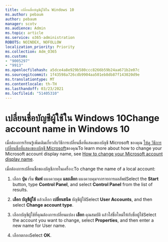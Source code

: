 ```yaml
---
title: เปลี่ยนชื่อบัญชีผู้ใช้ใน Windows 10
ms.author: pebaum
author: pebaum
manager: scotv
ms.audience: Admin
ms.topic: article
ms.service: o365-administration
ROBOTS: NOINDEX, NOFOLLOW
localization_priority: Priority
ms.collection: Adm_O365
ms.custom:
- "9005297"
- "9913"
ms.openlocfilehash: a5dce4a8e929b580ccc8266b59b24aa671b2e07c
ms.sourcegitcommit: 1f43598a726cdb9904aa501eb8db87f143020d9e
ms.translationtype: MT
ms.contentlocale: th-TH
ms.lasthandoff: 03/23/2021
ms.locfileid: "51405310"
---
```

# <a name="change-account-name-in-windows-10"></a><span data-ttu-id="ad5fa-102">เปลี่ยนชื่อบัญชีผู้ใช้ใน Windows 10</span><span class="sxs-lookup"><span data-stu-id="ad5fa-102">Change account name in Windows 10</span></span>

<span data-ttu-id="ad5fa-103">เมื่อต้องการเรียนรู้เพิ่มเติมเกี่ยวกับวิธีการเปลี่ยนชื่อที่แสดงของบัญชี Microsoft ของคุณ [ให้ดู วิธีการเปลี่ยนชื่อที่แสดงของบัญชี Microsoft](https://support.microsoft.com/account-billing/how-to-change-your-microsoft-account-display-name-917b1d70-5915-d04e-243a-a618f96ef1d5)ของคุณ</span><span class="sxs-lookup"><span data-stu-id="ad5fa-103">To learn more about how to change your Microsoft account display name, see [How to change your Microsoft account display name](https://support.microsoft.com/account-billing/how-to-change-your-microsoft-account-display-name-917b1d70-5915-d04e-243a-a618f96ef1d5).</span></span>

<span data-ttu-id="ad5fa-104">เมื่อต้องการเปลี่ยนชื่อของบัญชีภายในเครื่อง:</span><span class="sxs-lookup"><span data-stu-id="ad5fa-104">To change the name of a local account:</span></span>

1. <span data-ttu-id="ad5fa-105">เลือก **ปุ่ม** เริ่ม **พิมพ์** แผงควบคุม **และเลือก** แผงควบคุมจากรายการผลลัพธ์</span><span class="sxs-lookup"><span data-stu-id="ad5fa-105">Select the **Start** button, type **Control Panel**, and select **Control Panel** from the list of results.</span></span>

1. <span data-ttu-id="ad5fa-106">**เลือก บัญชีผู้ใช้** แล้วเลือก **เปลี่ยนชนิด** บัญชีผู้ใช้</span><span class="sxs-lookup"><span data-stu-id="ad5fa-106">Select **User Accounts**, and then select **Change account type**.</span></span>

1. <span data-ttu-id="ad5fa-107">เลือกบัญชีผู้ใช้ที่คุณต้องการเปลี่ยนแปลง **เลือก** คุณสมบัติ แล้วใส่ชื่อใหม่ให้กับชื่อผู้ใช้</span><span class="sxs-lookup"><span data-stu-id="ad5fa-107">Select the account you want to change, select **Properties**, and then enter a new name for User name.</span></span>

1. <span data-ttu-id="ad5fa-108">เลือกตกลง</span><span class="sxs-lookup"><span data-stu-id="ad5fa-108">Select **OK**.</span></span>
